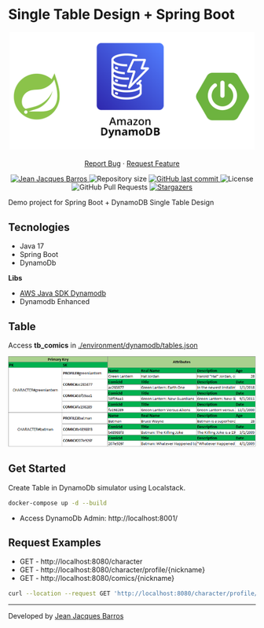 # Single Table Design + Spring Boot

<p align="center">
    <img src="./files/logo-spring-dynamodb.png" width="500"/>
    <br />
    <br />
    <a href="https://github.com/jjeanjacques10/spring-dynamodb-single-table-design/issues">Report Bug</a>
    ·
    <a href="https://github.com/jjeanjacques10/spring-dynamodb-single-table-design/issues">Request Feature</a>
</p>

<p align="center">
   <a href="https://www.linkedin.com/in/jjean-jacques10/">
      <img alt="Jean Jacques Barros" src="https://img.shields.io/badge/-JeanJacquesBarros-6DB33F?style=flat&logo=Linkedin&logoColor=white" />
   </a>
  <img alt="Repository size" src="https://img.shields.io/github/repo-size/jjeanjacques10/spring-dynamodb-single-table-design?color=6DB33F">

  <a href="https://github.com/jjeanjacques10/spring-dynamodb-single-table-design/commits/master">
    <img alt="GitHub last commit" src="https://img.shields.io/github/last-commit/jjeanjacques10/spring-dynamodb-single-table-design?color=6DB33F">
  </a>
  <img alt="License" src="https://img.shields.io/badge/license-MIT-s">
  <img alt="GitHub Pull Requests" src="https://img.shields.io/github/issues-pr/jjeanjacques10/spring-dynamodb-single-table-design?color=6DB33F" />
  <a href="https://github.com/jjeanjacques10/spring-dynamodb-single-table-design/stargazers">
    <img alt="Stargazers" src="https://img.shields.io/github/stars/jjeanjacques10/spring-dynamodb-single-table-design?color=6DB33F&logo=github">
  </a>
</p>

Demo project for Spring Boot + DynamoDB Single Table Design

## Tecnologies

- Java 17
- Spring Boot
- DynamoDb

**Libs**

- [AWS Java SDK Dynamodb](https://docs.aws.amazon.com/amazondynamodb/latest/developerguide/CodeSamples.Java.html)
- Dynamodb Enhanced

## Table

Access **tb_comics** in [./environment/dynamodb/tables.json](./environment/dynamodb/tables.json)

<img src="./files/table.png"/>

## Get Started

Create Table in DynamoDb simulator using Localstack.

``` bash
docker-compose up -d --build
```

- Access DynamoDb Admin: http://localhost:8001/

## Request Examples

- GET - http://localhost:8080/character
- GET - http://localhost:8080/character/profile/{nickname}
- GET - http://localhost:8080/comics/{nickname}

``` bash
curl --location --request GET 'http://localhost:8080/character/profile/greenlantern'
```

---
Developed by [Jean Jacques Barros](https://github.com/jjeanjacques10)